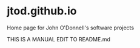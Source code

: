 # jtod.github.io
Home page for John O'Donnell's software projects

THIS IS A MANUAL EDIT TO README.md

